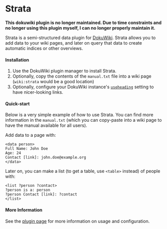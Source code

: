 Strata
======

__This dokuwiki plugin is no longer maintained. Due to time constraints and no longer using this plugin myself, I can no longer properly maintain it.__

Strata is a semi-structured data plugin for [DokuWiki][dw]. Strata allows you to add data to your wiki pages, and later on query that data to create automatic indices or other overviews.

#### Installation
1. Use the DokuWiki plugin manager to install Strata.
2. Optionally, copy the contents of the ``manual.txt`` file into a wiki page (``wiki:strata`` would be a good location)
3. Optionally, configure your DokuWiki instance's [`useheading`](https://www.dokuwiki.org/config:useheading) setting to have nicer-looking links.

#### Quick-start
Below is a very simple example of how to use Strata. You can find more information in the ``manual.txt`` (which you can copy-paste into a wiki page to have the manual available for all users).

Add data to a page with:

    <data person>
    Full Name: John Doe
    Age: 24
    Contact [link]: john.doe@example.org
    </data>

Later on, you can make a list (to get a table, use ``<table>`` instead) of people with:

    <list ?person ?contact>
    ?person is a: person
    ?person Contact [link]: ?contact
    </list>


#### More Information

See the [plugin page][pp] for more information on usage and configuration.

[dw]: https://www.dokuwiki.org
[pp]: https://www.dokuwiki.org/plugin:strata
